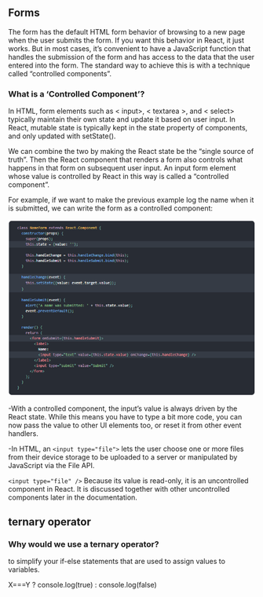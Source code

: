 ## Forms

The form has the default HTML form behavior of browsing to a new page when the user submits the form. If you want this behavior in React, it just works. But in most cases, it’s convenient to have a JavaScript function that handles the submission of the form and has access to the data that the user entered into the form. The standard way to achieve this is with a technique called “controlled components”.

### What is a ‘Controlled Component’?

In HTML, form elements such as < input>, < textarea >, and < select> typically maintain their own state and update it based on user input. In React, mutable state is typically kept in the state property of components, and only updated with setState().

We can combine the two by making the React state be the “single source of truth”. Then the React component that renders a form also controls what happens in that form on subsequent user input. An input form element whose value is controlled by React in this way is called a “controlled component”.

For example, if we want to make the previous example log the name when it is submitted, we can write the form as a controlled component:

![](rt.PNG)



-With a controlled component, the input’s value is always driven by the React state. While this means you have to type a bit more code, you can now pass the value to other UI elements too, or reset it from other event handlers.

-In HTML, an `<input type="file">` lets the user choose one or more files from their device storage to be uploaded to a server or manipulated by JavaScript via the File API.

`<input type="file" />`
Because its value is read-only, it is an uncontrolled component in React. It is discussed together with other uncontrolled components later in the documentation.



## ternary operator

### Why would we use a ternary operator?

to simplify your if-else statements that are used to assign values to variables. 

X===Y ? console.log(true) : console.log(false)